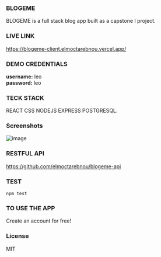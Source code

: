 ### BLOGEME
BLOGEME is a full stack blog app built as a capstone I project.

### LIVE LINK
https://blogeme-client.elmoctarebnou.vercel.app/

### DEMO CREDENTIALS
<strong>username:</strong> leo <br/>
<strong>password:</strong> leo

### TECK STACK
REACT CSS NODEJS EXPRESS POSTGRESQL.

### Screenshots
![image](https://user-images.githubusercontent.com/60305701/92967306-a153e100-f43e-11ea-9104-147c012a6ade.png)

### RESTFUL API
https://github.com/elmoctarebnou/blogeme-api

### TEST
`npm test`

### TO USE THE APP
Create an account for free!

### License
MIT
